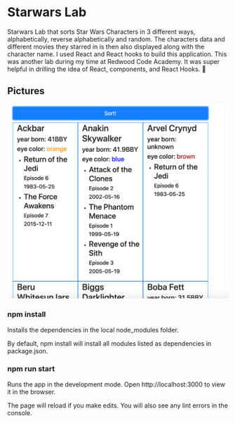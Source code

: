# Starwars Lab

Starwars Lab that sorts Star Wars Characters in 3 different ways, alphabetically, reverse alphabetically and random. The characters data and different movies they starred in is then also displayed along with the character name. I used React and React hooks to build this application. This was another lab during my time at Redwood Code Academy. It was super helpful in drilling the idea of React, components, and React Hooks. :rocket:

## Pictures

![Star Wars Lab](https://github.com/alpartida/starwars-movies-app/blob/master/star-wars-lab.png)

### npm install
Installs the dependencies in the local node_modules folder.

By default, npm install will install all modules listed as dependencies in package.json.

### npm run start
Runs the app in the development mode. Open http://localhost:3000 to view it in the browser.

The page will reload if you make edits. You will also see any lint errors in the console.
